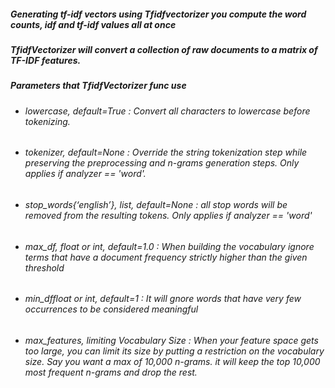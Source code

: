 
<h5>Generating tf-idf vectors using Tfidfvectorizer you compute the word counts, idf and tf-idf values all at once</h5>
<h5>TfidfVectorizer will convert a collection of raw documents to a matrix of TF-IDF features.</h5>
<h5>Parameters that TfidfVectorizer func use </h5>

<ul>
    <li><h6> lowercase, default=True :
    Convert all characters to lowercase before tokenizing.</h6>
   </li>
    <li><h6> tokenizer, default=None :
    Override the string tokenization step while preserving the preprocessing and n-grams generation steps.
    Only applies if analyzer == 'word'.</h6>
   </li>
    <li> <h6>stop_words{‘english’}, list, default=None :
    all stop words will be removed from the resulting tokens. Only applies if analyzer == 'word'</h6>
   </li>
    <li> <h6>max_df, float or int, default=1.0 :
    When building the vocabulary ignore terms that have a document frequency strictly higher than the given           threshold</h6>
    </li>
    <li> <h6>min_dffloat or int, default=1 :
    It will gnore words that have very few occurrences to be considered meaningful</h6>
   </li>
    <li> <h6>max_features, limiting Vocabulary Size :
     When your feature space gets too large, you can limit its size by putting a restriction on the vocabulary          size. Say you want a max of 10,000 n-grams. it will keep the top 10,000 most frequent n-grams and      drop the rest.</h6>
   </li>
    
    
    
</ul>
    
    
 
